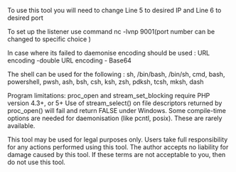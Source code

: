 To use this tool you will need to change Line 5 to desired IP and Line 6 to desired port 

To set up the listener use command nc -lvnp 9001(port number can be changed to specific choice ) 

In case where its failed to daemonise  encoding should be used : URL encoding -double URL encoding - Base64 

The shell can be used for the following : 
sh, /bin/bash, /bin/sh, cmd, bash, powershell, pwsh, ash, bsh, csh, ksh, zsh, pdksh, tcsh, mksh, dash

Program limitations: 
proc_open and stream_set_blocking require PHP version 4.3+, or 5+
Use of stream_select() on file descriptors returned by proc_open() will fail and return FALSE under Windows.
Some compile-time options are needed for daemonisation (like pcntl, posix).  These are rarely available.


This tool may be used for legal purposes only.  Users take full responsibility
for any actions performed using this tool.  The author accepts no liability for
damage caused by this tool.  If these terms are not acceptable to you, then do 
not use this tool.


